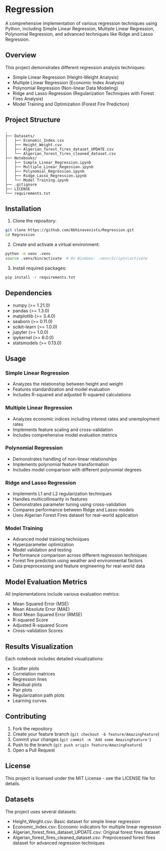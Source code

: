 # Regression

A comprehensive implementation of various regression techniques using Python, including Simple Linear Regression, Multiple Linear Regression, Polynomial Regression, and advanced techniques like Ridge and Lasso Regression.

## Overview

This project demonstrates different regression analysis techniques:
- Simple Linear Regression (Height-Weight Analysis)
- Multiple Linear Regression (Economic Index Analysis)
- Polynomial Regression (Non-linear Data Modeling)
- Ridge and Lasso Regression (Regularization Techniques with Forest Fires Analysis)
- Model Training and Optimization (Forest Fire Prediction)

## Project Structure

```
.
├── Datasets/
│   ├── Economic_Index.csv
│   ├── Height_Weight.csv
│   ├── Algerian_forest_fires_dataset_UPDATE.csv
│   └── Algerian_forest_fires_cleaned_dataset.csv
├── Notebooks/
│   ├── Simple_Linear_Regression.ipynb
│   ├── Multiple_Linear_Regession.ipynb
│   ├── Polynomial_Regression.ipynb
│   ├── Ridge_Lasso_Regression.ipynb
│   └── Model Training.ipynb
├── .gitignore
├── LICENSE
└── requirements.txt
```

## Installation

1. Clone the repository:
```bash
git clone https://github.com/Abhinavexists/Regression.git
cd Regression
```

2. Create and activate a virtual environment:
```bash
python -m venv .venv
source .venv/bin/activate  # On Windows: .venv\Scripts\activate
```

3. Install required packages:
```bash
pip install -r requirements.txt
```

## Dependencies

- numpy (>= 1.21.0)
- pandas (>= 1.3.0)
- matplotlib (>= 3.4.0)
- seaborn (>= 0.11.0)
- scikit-learn (>= 1.0.0)
- jupyter (>= 1.0.0)
- ipykernel (>= 6.0.0)
- statsmodels (>= 0.13.0)

## Usage

### Simple Linear Regression
- Analyzes the relationship between height and weight
- Features standardization and model evaluation
- Includes R-squared and adjusted R-squared calculations

### Multiple Linear Regression
- Analyzes economic indices including interest rates and unemployment rates
- Implements feature scaling and cross-validation
- Includes comprehensive model evaluation metrics

### Polynomial Regression
- Demonstrates handling of non-linear relationships
- Implements polynomial feature transformation
- Includes model comparison with different polynomial degrees

### Ridge and Lasso Regression
- Implements L1 and L2 regularization techniques
- Handles multicollinearity in features
- Demonstrates parameter tuning using cross-validation
- Compares performance between Ridge and Lasso models
- Uses Algerian Forest Fires dataset for real-world application

### Model Training
- Advanced model training techniques
- Hyperparameter optimization
- Model validation and testing
- Performance comparison across different regression techniques
- Forest fire prediction using weather and environmental factors
- Data preprocessing and feature engineering for real-world data

## Model Evaluation Metrics

All implementations include various evaluation metrics:
- Mean Squared Error (MSE)
- Mean Absolute Error (MAE)
- Root Mean Squared Error (RMSE)
- R-squared Score
- Adjusted R-squared Score
- Cross-validation Scores

## Results Visualization

Each notebook includes detailed visualizations:
- Scatter plots
- Correlation matrices
- Regression lines
- Residual plots
- Pair plots
- Regularization path plots
- Learning curves

## Contributing

1. Fork the repository
2. Create your feature branch (`git checkout -b feature/AmazingFeature`)
3. Commit your changes (`git commit -m 'Add some AmazingFeature'`)
4. Push to the branch (`git push origin feature/AmazingFeature`)
5. Open a Pull Request

## License

This project is licensed under the MIT License - see the LICENSE file for details.

## Datasets

The project uses several datasets:
- Height_Weight.csv: Basic dataset for simple linear regression
- Economic_Index.csv: Economic indicators for multiple linear regression
- Algerian_forest_fires_dataset_UPDATE.csv: Original forest fires dataset
- Algerian_forest_fires_cleaned_dataset.csv: Preprocessed forest fires dataset for advanced regression techniques